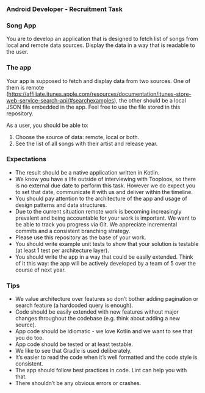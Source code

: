 ### Android Developer - Recruitment Task

### Song App

You are to develop an application that is designed to fetch list of songs from local
and remote data sources. Display the data in a way that is readable to the user.

### The app 

Your app is supposed to fetch and display data from two sources. 
One of them is remote
(https://affiliate.itunes.apple.com/resources/documentation/itunes-store-web-service-search-api/#searchexamples), the other should be a local JSON file embedded in the app. Feel free to use the file stored in this repository.

As a user, you should be able to: 

1. Choose the source of data: remote, local or both.
2. See the list of all songs with their artist and release year. 


### Expectations
- The result should be a native application written in Kotlin.
- We know you have a life outside of interviewing with Tooploox, so there is no external due date to perform this task. However we do expect you to set that date, communicate it with us and deliver within the timeline.
- You should pay attention to the architecture of the app and usage of design patterns and data structures. 
- Due to the current situation remote work is becoming increasingly prevalent and being accountable for your work is important. We want to be able to track you progress via Git. We appreciate incremental commits and a consistent branching strategy.
- Please use this repository as the base of your work.
- You should write example unit tests to show that your solution is testable (at least 1 test per architecture layer).
- You should write the app in a way that could be easily extended. Think of it this way: the app will be actively developed by a team of 5 over the course of next year.


### Tips

- We value architecture over features so don’t bother adding pagination or search feature (a hardcoded query is enough).
- Code should be easily extended with new features without major changes throughout the codebase (e.g. think about adding a new source).
- App code should be idiomatic - we love Kotlin and we want to see that you do too.
- App code should be tested or at least testable.
- We like to see that Gradle is used deliberately.
- It’s easier to read the code when it’s well formatted and the code style is consistent.
- The app should follow best practices in code. Lint can help you with that.
- There shouldn’t be any obvious errors or crashes.


